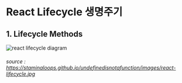 # React Lifecycle 생명주기

## 1. Lifecycle Methods 
![react lifecycle diagram](https://staminaloops.github.io/undefinedisnotafunction/images/react-lifecycle.jpg)
###### source : https://staminaloops.github.io/undefinedisnotafunction/images/react-lifecycle.jpg

